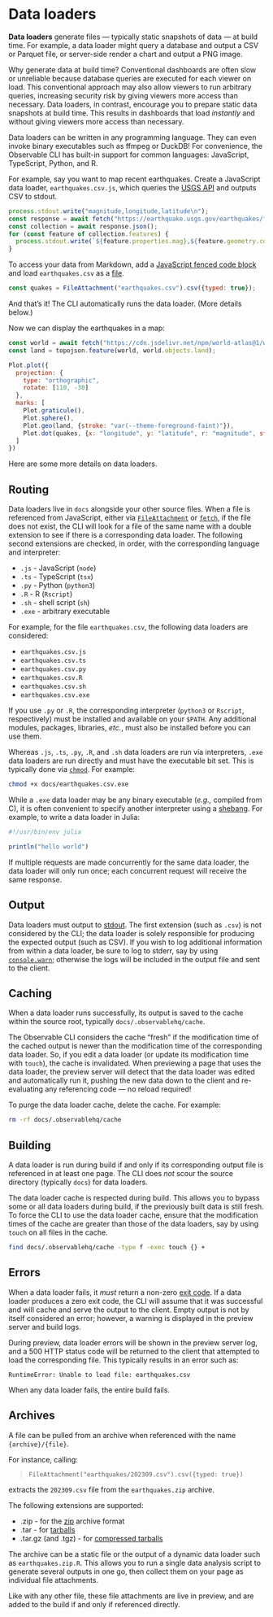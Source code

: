 # Data loaders

**Data loaders** generate files — typically static snapshots of data — at build time. For example, a data loader might query a database and output a CSV or Parquet file, or server-side render a chart and output a PNG image.

Why generate data at build time? Conventional dashboards are often slow or unreliable because database queries are executed for each viewer on load. This conventional approach may also allow viewers to run arbitrary queries, increasing security risk by giving viewers more access than necessary. Data loaders, in contrast, encourage you to prepare static data snapshots at build time. This results in dashboards that load _instantly_ and without giving viewers more access than necessary.

Data loaders can be written in any programming language. They can even invoke binary executables such as ffmpeg or DuckDB! For convenience, the Observable CLI has built-in support for common languages: JavaScript, TypeScript, Python, and R.

For example, say you want to map recent earthquakes. Create a JavaScript data loader, `earthquakes.csv.js`, which queries the [USGS API](https://earthquake.usgs.gov/earthquakes/feed/v1.0/geojson.php) and outputs CSV to stdout.

```js run=false echo
process.stdout.write("magnitude,longitude,latitude\n");
const response = await fetch("https://earthquake.usgs.gov/earthquakes/feed/v1.0/summary/all_day.geojson");
const collection = await response.json();
for (const feature of collection.features) {
  process.stdout.write(`${feature.properties.mag},${feature.geometry.coordinates.join(",")}\n`);
}
```

To access your data from Markdown, add a [JavaScript fenced code block](./javascript) and load `earthquakes.csv` as a [file](./javascript/files).

```js echo
const quakes = FileAttachment("earthquakes.csv").csv({typed: true});
```

And that’s it! The CLI automatically runs the data loader. (More details below.)

Now we can display the earthquakes in a map:

```js
const world = await fetch("https://cdn.jsdelivr.net/npm/world-atlas@1/world/110m.json").then((response) => response.json());
const land = topojson.feature(world, world.objects.land);
```

```js echo
Plot.plot({
  projection: {
    type: "orthographic",
    rotate: [110, -30]
  },
  marks: [
    Plot.graticule(),
    Plot.sphere(),
    Plot.geo(land, {stroke: "var(--theme-foreground-faint)"}),
    Plot.dot(quakes, {x: "longitude", y: "latitude", r: "magnitude", stroke: "#f43f5e"})
  ]
})
```

Here are some more details on data loaders.

## Routing

Data loaders live in `docs` alongside your other source files. When a file is referenced from JavaScript, either via [`FileAttachment`](./javascript/files) or [`fetch`](https://developer.mozilla.org/en-US/docs/Web/API/Fetch_API), if the file does not exist, the CLI will look for a file of the same name with a double extension to see if there is a corresponding data loader. The following second extensions are checked, in order, with the corresponding language and interpreter:

* `.js` - JavaScript (`node`)
* `.ts` - TypeScript (`tsx`)
* `.py` - Python (`python3`)
* `.R` - R (`Rscript`)
* `.sh` - shell script (`sh`)
* `.exe` - arbitrary executable

For example, for the file `earthquakes.csv`, the following data loaders are considered:

* `earthquakes.csv.js`
* `earthquakes.csv.ts`
* `earthquakes.csv.py`
* `earthquakes.csv.R`
* `earthquakes.csv.sh`
* `earthquakes.csv.exe`

If you use `.py` or `.R`, the corresponding interpreter (`python3` or `Rscript`, respectively) must be installed and available on your `$PATH`. Any additional modules, packages, libraries, _etc._, must also be installed before you can use them.

Whereas `.js`, `.ts`, `.py`, `.R`, and `.sh` data loaders are run via interpreters, `.exe` data loaders are run directly and must have the executable bit set. This is typically done via [`chmod`](https://en.wikipedia.org/wiki/Chmod). For example:

```sh
chmod +x docs/earthquakes.csv.exe
```

While a `.exe` data loader may be any binary executable (_e.g.,_ compiled from C), it is often convenient to specify another interpreter using a [shebang](https://en.wikipedia.org/wiki/Shebang_(Unix)). For example, to write a data loader in Julia:

```julia
#!/usr/bin/env julia

println("hello world")
```

If multiple requests are made concurrently for the same data loader, the data loader will only run once; each concurrent request will receive the same response.

## Output

Data loaders must output to [stdout](https://en.wikipedia.org/wiki/Standard_streams#Standard_output_(stdout)). The first extension (such as `.csv`) is not considered by the CLI; the data loader is solely responsible for producing the expected output (such as CSV). If you wish to log additional information from within a data loader, be sure to log to stderr, say by using [`console.warn`](https://developer.mozilla.org/en-US/docs/Web/API/console/warn); otherwise the logs will be included in the output file and sent to the client.

## Caching

When a data loader runs successfully, its output is saved to the cache within the source root, typically `docs/.observablehq/cache`.

The Observable CLI considers the cache “fresh” if the modification time of the cached output is newer than the modification time of the corresponding data loader. So, if you edit a data loader (or update its modification time with `touch`), the cache is invalidated. When previewing a page that uses the data loader, the preview server will detect that the data loader was edited and automatically run it, pushing the new data down to the client and re-evaluating any referencing code — no reload required!

To purge the data loader cache, delete the cache. For example:

```sh
rm -rf docs/.observablehq/cache
```

## Building

A data loader is run during build if and only if its corresponding output file is referenced in at least one page. The CLI does _not_ scour the source directory (typically `docs`) for data loaders.

The data loader cache is respected during build. This allows you to bypass some or all data loaders during build, if the previously built data is still fresh. To force the CLI to use the data loader cache, ensure that the modification times of the cache are greater than those of the data loaders, say by using `touch` on all files in the cache.

```sh
find docs/.observablehq/cache -type f -exec touch {} +
```

## Errors

When a data loader fails, it _must_ return a non-zero [exit code](https://en.wikipedia.org/wiki/Exit_status). If a data loader produces a zero exit code, the CLI will assume that it was successful and will cache and serve the output to the client. Empty output is not by itself considered an error; however, a warning is displayed in the preview server and build logs.

During preview, data loader errors will be shown in the preview server log, and a 500 HTTP status code will be returned to the client that attempted to load the corresponding file. This typically results in an error such as:

```
RuntimeError: Unable to load file: earthquakes.csv
```

When any data loader fails, the entire build fails.

## Archives

A file can be pulled from an archive when referenced with the name `{archive}/{file}`.

For instance, calling:
>  `FileAttachment("earthquakes/202309.csv").csv({typed: true})`

extracts the `202309.csv` file from the `earthquakes.zip` archive.

The following extensions are supported:

* .zip - for the [zip](https://en.wikipedia.org/wiki/ZIP_%28file_format%29) archive format
* .tar - for [tarballs](https://en.wikipedia.org/wiki/Tar_%28computing%29)
* .tar.gz (and .tgz) - for [compressed tarballs](https://en.wikipedia.org/wiki/Gzip)

The archive can be a static file or the output of a dynamic data loader such as `earthquakes.zip.R`. This allows you to run a single data analysis script to generate several outputs in one go, then collect them on your page as individual file attachments.

Like with any other file, these file attachments are live in preview, and are added to the build if and only if referenced directly.
